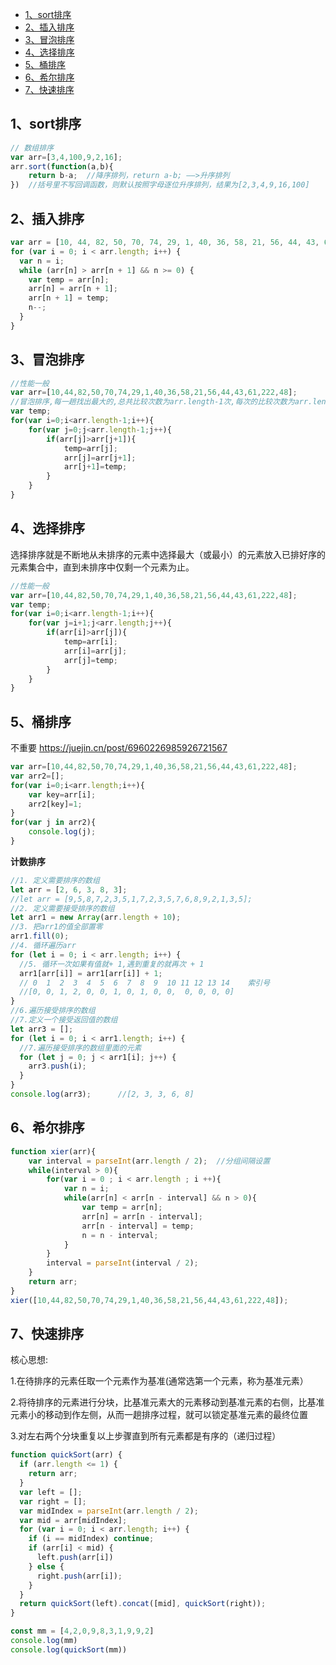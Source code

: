 - [1、sort排序](#1sort%E6%8E%92%E5%BA%8F)
- [2、插入排序](#2%E6%8F%92%E5%85%A5%E6%8E%92%E5%BA%8F)
- [3、冒泡排序](#3%E5%86%92%E6%B3%A1%E6%8E%92%E5%BA%8F)
- [4、选择排序](#4%E9%80%89%E6%8B%A9%E6%8E%92%E5%BA%8F)
- [5、桶排序](#5%E6%A1%B6%E6%8E%92%E5%BA%8F)
- [6、希尔排序](#6%E5%B8%8C%E5%B0%94%E6%8E%92%E5%BA%8F)
- [7、快速排序](#7%E5%BF%AB%E9%80%9F%E6%8E%92%E5%BA%8F)

## 1、sort排序

```Javascript
// 数组排序
var arr=[3,4,100,9,2,16];
arr.sort(function(a,b){
    return b-a;  //降序排列，return a-b; ——>升序排列
})  //括号里不写回调函数，则默认按照字母逐位升序排列，结果为[2,3,4,9,16,100]
```

## 2、插入排序

```Javascript
var arr = [10, 44, 82, 50, 70, 74, 29, 1, 40, 36, 58, 21, 56, 44, 43, 61, 222, 48];
for (var i = 0; i < arr.length; i++) {
  var n = i;
  while (arr[n] > arr[n + 1] && n >= 0) {
    var temp = arr[n];
    arr[n] = arr[n + 1];
    arr[n + 1] = temp;
    n--;
  }
}
```

## 3、冒泡排序

```Javascript
//性能一般
var arr=[10,44,82,50,70,74,29,1,40,36,58,21,56,44,43,61,222,48];
//冒泡排序,每一趟找出最大的,总共比较次数为arr.length-1次,每次的比较次数为arr.length-1次，依次递减
var temp;
for(var i=0;i<arr.length-1;i++){
    for(var j=0;j<arr.length-1;j++){
        if(arr[j]>arr[j+1]){
            temp=arr[j];
            arr[j]=arr[j+1];
            arr[j+1]=temp;
        }
    }
}
```

## 4、选择排序

选择排序就是不断地从未排序的元素中选择最大（或最小）的元素放入已排好序的元素集合中，直到未排序中仅剩一个元素为止。

```Javascript
//性能一般
var arr=[10,44,82,50,70,74,29,1,40,36,58,21,56,44,43,61,222,48];
var temp;
for(var i=0;i<arr.length-1;i++){
    for(var j=i+1;j<arr.length;j++){
        if(arr[i]>arr[j]){
            temp=arr[i];
            arr[i]=arr[j];
            arr[j]=temp;
        }
    }
}
```

## 5、桶排序

不重要 https://juejin.cn/post/6960226985926721567

```Javascript
var arr=[10,44,82,50,70,74,29,1,40,36,58,21,56,44,43,61,222,48];
var arr2=[];
for(var i=0;i<arr.length;i++){
    var key=arr[i];
    arr2[key]=1;
}
for(var j in arr2){
    console.log(j);
}
```

**计数排序**

```js
//1. 定义需要排序的数组
let arr = [2, 6, 3, 8, 3];
//let arr = [9,5,8,7,2,3,5,1,7,2,3,5,7,6,8,9,2,1,3,5];
//2. 定义需要接受排序的数组
let arr1 = new Array(arr.length + 10);
//3. 把arr1的值全部置零
arr1.fill(0);
//4. 循环遍历arr
for (let i = 0; i < arr.length; i++) {
  //5. 循环一次如果有值就+ 1,遇到重复的就再次 + 1
  arr1[arr[i]] = arr1[arr[i]] + 1;
  // 0  1  2  3  4  5  6  7  8  9  10 11 12 13 14    索引号
  //[0, 0, 1, 2, 0, 0, 1, 0, 1, 0, 0,  0, 0, 0, 0]
}
//6.遍历接受排序的数组
//7.定义一个接受返回值的数组
let arr3 = [];
for (let i = 0; i < arr1.length; i++) {
  //7.遍历接受排序的数组里面的元素
  for (let j = 0; j < arr1[i]; j++) {
    arr3.push(i);
  }
}
console.log(arr3);      //[2, 3, 3, 6, 8]
```



## 6、希尔排序

```Javascript
function xier(arr){
    var interval = parseInt(arr.length / 2);  //分组间隔设置
    while(interval > 0){
        for(var i = 0 ; i < arr.length ; i ++){
            var n = i;
            while(arr[n] < arr[n - interval] && n > 0){
                var temp = arr[n];
                arr[n] = arr[n - interval];
                arr[n - interval] = temp;
                n = n - interval;
            }
        }
        interval = parseInt(interval / 2);
    }
    return arr;
}
xier([10,44,82,50,70,74,29,1,40,36,58,21,56,44,43,61,222,48]);
```

## 7、快速排序

核心思想:

1.在待排序的元素任取一个元素作为基准(通常选第一个元素，称为基准元素）

2.将待排序的元素进行分块，比基准元素大的元素移动到基准元素的右侧，比基准元素小的移动到作左侧，从而一趟排序过程，就可以锁定基准元素的最终位置

3.对左右两个分块重复以上步骤直到所有元素都是有序的（递归过程）

```Javascript
function quickSort(arr) {
  if (arr.length <= 1) {
    return arr;
  }
  var left = [];
  var right = [];
  var midIndex = parseInt(arr.length / 2);
  var mid = arr[midIndex];
  for (var i = 0; i < arr.length; i++) {
    if (i == midIndex) continue;
    if (arr[i] < mid) {
      left.push(arr[i])
    } else {
      right.push(arr[i]);
    }
  }
  return quickSort(left).concat([mid], quickSort(right));
}

const mm = [4,2,0,9,8,3,1,9,9,2]
console.log(mm)
console.log(quickSort(mm))
```


